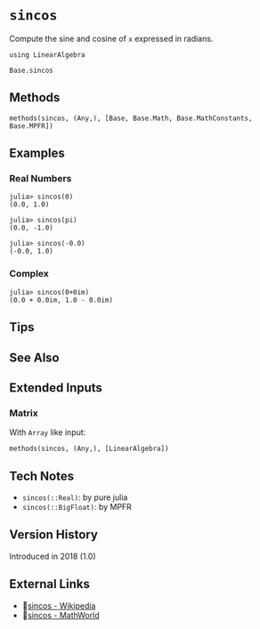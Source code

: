 # `sincos`

Compute the sine and cosine of `x` expressed in radians.

```@setup repl_only
using LinearAlgebra
```
```@docs
Base.sincos
```


## Methods

```@repl
methods(sincos, (Any,), [Base, Base.Math, Base.MathConstants, Base.MPFR])
```


## Examples

### Real Numbers
```jldoctest
julia> sincos(0)
(0.0, 1.0)

julia> sincos(pi)
(0.0, -1.0)

julia> sincos(-0.0)
(-0.0, 1.0)
```

### Complex
```jldoctest
julia> sincos(0+0im)
(0.0 + 0.0im, 1.0 - 0.0im)
```

## Tips


## See Also



## Extended Inputs

### Matrix
With `Array` like input:
```@repl repl_only
methods(sincos, (Any,), [LinearAlgebra])
```


## Tech Notes

- `sincos(::Real)`: by pure julia
- `sincos(::BigFloat)`: by MPFR


## Version History

Introduced in 2018 (1.0)


## External Links
- 🔗[sincos - Wikipedia](https://en.wikipedia.org/wiki/ )
- 🔗[sincos - MathWorld](https://mathworld.wolfram.com/ )
